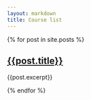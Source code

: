 ```yaml
---
layout: markdown
title: Course list
---
```


{% for post in site.posts %}
## [{{post.title}}]({{post.url}})

{{post.excerpt}}

{% endfor %}
